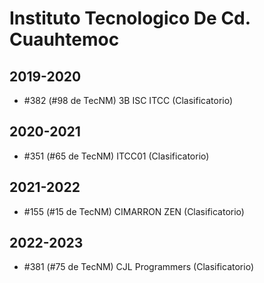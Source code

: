 # Instituto Tecnologico De Cd. Cuauhtemoc

## 2019-2020

- #382 (#98 de TecNM) 3B ISC ITCC (Clasificatorio)

## 2020-2021

- #351 (#65 de TecNM) ITCC01 (Clasificatorio)

## 2021-2022

- #155 (#15 de TecNM) CIMARRON  ZEN (Clasificatorio)

## 2022-2023

- #381 (#75 de TecNM) CJL Programmers (Clasificatorio)



